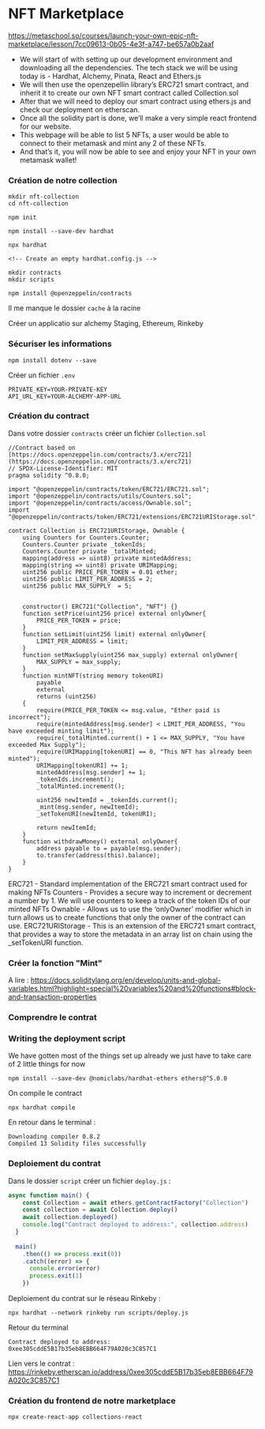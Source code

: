 # NFT Marketplace

https://metaschool.so/courses/launch-your-own-epic-nft-marketplace/lesson/7cc09613-0b05-4e3f-a747-be657a0b2aaf

- We will start of with setting up our development environment and downloading all the dependencies. The tech stack we will be using today is - Hardhat, Alchemy, Pinata, React and Ethers.js
- We will then use the openzepellin library’s ERC721 smart contract, and inherit it to create our own NFT smart contract called Collection.sol
- After that we will need to deploy our smart contract using ethers.js and check our deployment on etherscan.
- Once all the solidity part is done, we’ll make a very simple react frontend for our website.
- This webpage will be able to list 5 NFTs, a user would be able to connect to their metamask and mint any 2 of these NFTs.
- And that’s it, you will now be able to see and enjoy your NFT in your own metamask wallet!

### Création de notre collection
```shell
mkdir nft-collection  
cd nft-collection

npm init

npm install --save-dev hardhat

npx hardhat

<!-- Create an empty hardhat.config.js -->

mkdir contracts
mkdir scripts

npm install @openzeppelin/contracts
```

Il me manque le dossier `cache` à la racine

Créer un applicatio sur alchemy
Staging, Ethereum, Rinkeby

### Sécuriser les informations
```shell
npm install dotenv --save
```

Créer un fichier `.env`

```.env
PRIVATE_KEY=YOUR-PRIVATE-KEY
API_URL_KEY=YOUR-ALCHEMY-APP-URL
```

### Création du contract
Dans votre dossier `contracts` créer un fichier `Collection.sol`
```sol
//Contract based on [https://docs.openzeppelin.com/contracts/3.x/erc721](https://docs.openzeppelin.com/contracts/3.x/erc721)
// SPDX-License-Identifier: MIT
pragma solidity ^0.8.0;
 
import "@openzeppelin/contracts/token/ERC721/ERC721.sol";
import "@openzeppelin/contracts/utils/Counters.sol";
import "@openzeppelin/contracts/access/Ownable.sol";
import "@openzeppelin/contracts/token/ERC721/extensions/ERC721URIStorage.sol";
 
contract Collection is ERC721URIStorage, Ownable {
    using Counters for Counters.Counter;
    Counters.Counter private _tokenIds;
    Counters.Counter private _totalMinted;
    mapping(address => uint8) private mintedAddress;
    mapping(string => uint8) private URIMapping;
    uint256 public PRICE_PER_TOKEN = 0.01 ether;
    uint256 public LIMIT_PER_ADDRESS = 2;
    uint256 public MAX_SUPPLY  = 5;
 
 
    constructor() ERC721("Collection", "NFT") {}
    function setPrice(uint256 price) external onlyOwner{
        PRICE_PER_TOKEN = price;
    }
    function setLimit(uint256 limit) external onlyOwner{
        LIMIT_PER_ADDRESS = limit;
    }
    function setMaxSupply(uint256 max_supply) external onlyOwner{
        MAX_SUPPLY = max_supply;
    }
    function mintNFT(string memory tokenURI)
        payable
        external
        returns (uint256)
    {
        require(PRICE_PER_TOKEN <= msg.value, "Ether paid is incorrect");
        require(mintedAddress[msg.sender] < LIMIT_PER_ADDRESS, "You have exceeded minting limit");
        require(_totalMinted.current() + 1 <= MAX_SUPPLY, "You have exceeded Max Supply");
        require(URIMapping[tokenURI] == 0, "This NFT has already been minted");
        URIMapping[tokenURI] += 1;
        mintedAddress[msg.sender] += 1;
        _tokenIds.increment();
        _totalMinted.increment();
 
        uint256 newItemId = _tokenIds.current();
        _mint(msg.sender, newItemId);
        _setTokenURI(newItemId, tokenURI);
 
        return newItemId;
    }
    function withdrawMoney() external onlyOwner{
        address payable to = payable(msg.sender);
        to.transfer(address(this).balance);
    }
}
```

ERC721 - Standard implementation of the ERC721 smart contract used for making NFTs
Counters - Provides a secure way to increment or decrement a number by 1. We will use counters to keep a track of the token IDs of our minted NFTs
Ownable - Allows us to use the ‘onlyOwner’ modifier which in turn allows us to create functions that only the owner of the contract can use.
ERC721URIStorage - This is an extension of the ERC721 smart contract, that provides a way to store the metadata in an array list on chain using the _setTokenURI function.

### Créer la fonction "Mint"

A lire : https://docs.soliditylang.org/en/develop/units-and-global-variables.html?highlight=special%20variables%20and%20functions#block-and-transaction-properties

### Comprendre le contrat

### Writing the deployment script
We have gotten most of the things set up already we just have to take care of 2 little things for now
```shell
npm install --save-dev @nomiclabs/hardhat-ethers ethers@^5.0.0
```

On compile le contract
```shell
npx hardhat compile
```

En retour dans le terminal :
```shell
Downloading compiler 0.8.2
Compiled 13 Solidity files successfully
```

### Deploiement du contrat
Dans le dossier `script` créer un fichier `deploy.js` : 
```js
async function main() {
    const Collection = await ethers.getContractFactory("Collection")
    const collection = await Collection.deploy()
    await collection.deployed()
    console.log("Contract deployed to address:", collection.address)
  }
 
  main()
    .then(() => process.exit(0))
    .catch((error) => {
      console.error(error)
      process.exit(1)
    })
```

Deploiement du contrat sur le réseau Rinkeby :
```
npx hardhat --network rinkeby run scripts/deploy.js
```

Retour du terminal
```
Contract deployed to address: 0xee305cddE5B17b35eb8EBB664F79A020c3C857C1
```

Lien vers le contrat : https://rinkeby.etherscan.io/address/0xee305cddE5B17b35eb8EBB664F79A020c3C857C1

### Création du frontend de notre marketplace
```shell
npx create-react-app collections-react
```